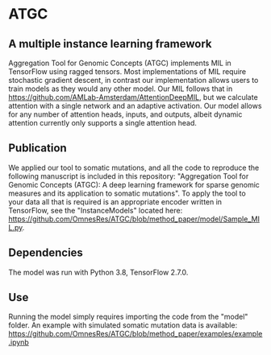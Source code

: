 # ATGC
## A multiple instance learning framework
Aggregation Tool for Genomic Concepts (ATGC) implements MIL in TensorFlow using ragged tensors.  Most implementations of MIL require stochastic gradient descent, in contrast our implementation allows users to train models as they would any other model.  Our MIL follows that in https://github.com/AMLab-Amsterdam/AttentionDeepMIL, but we calculate attention with a single network and an adaptive activation.  Our model allows for any number of attention heads, inputs, and outputs, albeit dynamic attention currently only supports a single attention head.

## Publication
We applied our tool to somatic mutations, and all the code to reproduce the following manuscript is included in this repository: "Aggregation Tool for Genomic Concepts (ATGC): A deep learning framework for sparse genomic measures and its application to somatic mutations".  To apply the tool to your data all that is required is an appropriate encoder written in TensorFlow, see the "InstanceModels" located here: https://github.com/OmnesRes/ATGC/blob/method_paper/model/Sample_MIL.py.

## Dependencies
The model was run with Python 3.8, TensorFlow 2.7.0.

## Use
Running the model simply requires importing the code from the "model" folder.  An example with simulated somatic mutation data is available: https://github.com/OmnesRes/ATGC/blob/method_paper/examples/example.ipynb
